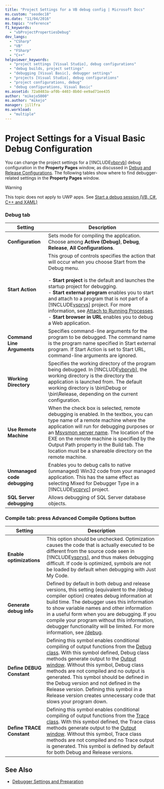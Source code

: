 ```yaml
---
title: "Project Settings for a VB debug config | Microsoft Docs"
ms.custom: "seodec18"
ms.date: "11/04/2016"
ms.topic: "reference"
f1_keywords:
  - "vbProjectPropertiesDebug"
dev_langs:
  - "CSharp"
  - "VB"
  - "FSharp"
  - "C++"
helpviewer_keywords:
  - "project settings [Visual Studio], debug configurations"
  - "debug builds, project settings"
  - "debugging [Visual Basic], debugger settings"
  - "projects [Visual Studio], debug configurations"
  - "project configurations, debug"
  - "debug configurations, Visual Basic"
ms.assetid: 72a8483a-af0b-4403-8b0d-ee9ad71ee435
author: "mikejo5000"
ms.author: "mikejo"
manager: jillfra
ms.workload:
  - "multiple"
---
```

# Project Settings for a Visual Basic Debug Configuration
You can change the project settings for a [!INCLUDE[vbprvb](../code-quality/includes/vbprvb_md.md)] debug configuration in the **Property Pages** window, as discussed in [Debug and Release Configurations](../debugger/how-to-set-debug-and-release-configurations.md). The following tables show where to find debugger-related settings in the **Property Pages** window.

> [!WARNING]
> This topic does not apply to UWP apps. See [Start a debug session (VB, C#, C++ and XAML)](../debugger/start-a-debugging-session-for-a-store-app-in-visual-studio-vb-csharp-cpp-and-xaml.md)

### Debug tab

| Setting | Description |
|------------------------------| - |
| **Configuration** | Sets mode for compiling the application. Choose among **Active (Debug)**, **Debug**, **Release**, **All Configurations**. |
| **Start Action** | This group of controls specifies the action that will occur when you choose Start from the Debug menu.<br /><br /> -   **Start project** is the default and launches the startup project for debugging. <br />-   **Start external program** enables you to start and attach to a program that is not part of a [!INCLUDE[vsprvs](../code-quality/includes/vsprvs_md.md)] project. For more information, see [Attach to Running Processes](../debugger/attach-to-running-processes-with-the-visual-studio-debugger.md).<br />-   **Start browser in URL** enables you to debug a Web application. |
| **Command Line Arguments** | Specifies command-line arguments for the program to be debugged. The command name is the program name specified in Start external program. If Start Action is set to Start URL, command-line arguments are ignored. |
| **Working Directory** | Specifies the working directory of the program being debugged. In [!INCLUDE[vbprvb](../code-quality/includes/vbprvb_md.md)], the working directory is the directory the application is launched from. The default working directory is \bin\Debug or \bin\Release, depending on the current configuration. |
| **Use Remote Machine** | When the check box is selected, remote debugging is enabled. In the textbox, you can type name of a remote machine where the application will run for debugging purposes or an [Msvsmon server name](../debugger/remote-debugging.md). The location of the EXE on the remote machine is specified by the Output Path property in the Build tab. The location must be a shareable directory on the remote machine. |
| **Unmanaged code debugging** | Enables you to debug calls to native (unmanaged) Win32 code from your managed application. This has the same effect as selecting Mixed for Debugger Type in a [!INCLUDE[vcprvc](../code-quality/includes/vcprvc_md.md)] project. |
| **SQL Server debugging** | Allows debugging of SQL Server database objects. |

### Compile tab: press Advanced Compile Options button

| Setting | Description |
|---------------------------| - |
| **Enable optimizations** | This option should be unchecked. Optimization causes the code that is actually executed to be different from the source code seen in [!INCLUDE[vsprvs](../code-quality/includes/vsprvs_md.md)], and thus makes debugging difficult. If code is optimized, symbols are not be loaded by default when debugging with Just My Code. |
| **Generate debug info** | Defined by default in both debug and release versions, this setting (equivalent to the /debug compiler option) creates debug information at build time. The debugger uses this information to show variable names and other information in a useful form when you are debugging. If you compile your program without this information, debugger functionality will be limited. For more information, see [/debug](/dotnet/visual-basic/reference/command-line-compiler/debug). |
| **Define DEBUG Constant** | Defining this symbol enables conditional compiling of output functions from the [Debug class](/dotnet/api/system.diagnostics.debug). With this symbol defined, Debug class methods generate output to the [Output window](../ide/reference/output-window.md). Without this symbol, Debug class methods are not compiled and no output is generated. This symbol should be defined in the Debug version and not defined in the Release version. Defining this symbol in a Release version creates unnecessary code that slows your program down. |
| **Define TRACE Constant** | Defining this symbol enables conditional compiling of output functions from the [Trace class](/dotnet/api/system.diagnostics.trace). With this symbol defined, the Trace class methods generate output to the [Output window](../ide/reference/output-window.md). Without this symbol, Trace class methods are not compiled and no Trace output is generated. This symbol is defined by default for both Debug and Release versions. |

## See Also
- [Debugger Settings and Preparation](../debugger/debugger-settings-and-preparation.md)